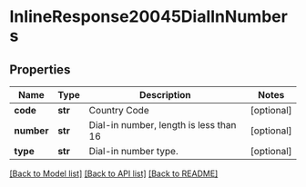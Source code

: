 # InlineResponse20045DialInNumbers

## Properties
Name | Type | Description | Notes
------------ | ------------- | ------------- | -------------
**code** | **str** | Country Code | [optional] 
**number** | **str** | Dial-in number, length is less than 16 | [optional] 
**type** | **str** | Dial-in number type. | [optional] 

[[Back to Model list]](../README.md#documentation-for-models) [[Back to API list]](../README.md#documentation-for-api-endpoints) [[Back to README]](../README.md)

